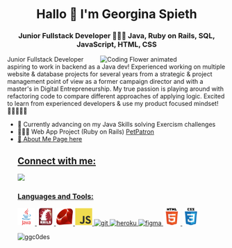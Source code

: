 <!---
<img align="center" alt="Code like a girl" width="900" src="https://www.codelikeagirl.com/Assets/CLG/img/CLG_Logo.png">
<img align="center" alt="Coding Gif" width="900" src="https://i.pinimg.com/originals/22/22/bf/2222bf4e61a9c909705972dc2e1ad26a.gif">
--->

<h1 align="center">Hallo 👋 I'm Georgina Spieth</h1>
<h3 align="center">Junior Fullstack Developer 👩🏻‍💻 Java, Ruby on Rails, SQL, JavaScript, HTML, CSS
</h3>
<img src="https://bit.ly/3SDdqRE" alt="Coding Flower animated" align="right" width="290">
 
<p>
Junior Fullstack Developer aspiring to work in backend as a Java dev! Experienced working on multiple website & database projects for several years from a strategic & project management point of view as a former campaign director and with a master's in Digital Entrepreneurship. My true passion is playing around with refactoring code to compare different approaches of applying logic. Excited to learn from experienced developers & use my product focused mindset! <span>👩🏻‍💻🚀✨</span>
</p>
<p>
 <ul>
 <li> <span>🌱</span> Currently advancing on my Java Skills solving Exercism challenges </li>
 <li> <span>👩🏻‍💻</span> Web App Project (Ruby on Rails) <a href="https://www.petpatron.help/" target="_blank"> PetPatron </li>
  <li> <span>🎨</span> About Me Page <a href="https://ggc0des.github.io/portfolio/" target="_blank"> here </li>
</p>
<h2 align="left">Connect with me:</h2>
<p> 
   <a href="https://www.linkedin.com/in/georginaspieth/" target="_blank"><img src="https://blog.waalaxy.com/wp-content/uploads/2021/01/LinkedIn-Symbole.png" width="70px">
</p>
<h3 align="left">Languages and Tools:</h3>
<p align="left">  <a href="https://www.java.com/en/" target="_blank" rel="noreferrer"> <img src="https://raw.githubusercontent.com/devicons/devicon/master/icons/java/java-original-wordmark.svg" alt="java" width="40" height="40"/> </a> <a href="https://rubyonrails.org" target="_blank" rel="noreferrer"> <img src="https://raw.githubusercontent.com/devicons/devicon/master/icons/rails/rails-original-wordmark.svg" alt="rails" width="40" height="40"/> </a> <a href="https://www.ruby-lang.org/en/" target="_blank" rel="noreferrer"> <img src="https://raw.githubusercontent.com/devicons/devicon/master/icons/ruby/ruby-original.svg" alt="ruby" width="40" height="40"/> </a> <a href="https://developer.mozilla.org/en-US/docs/Web/JavaScript" target="_blank" rel="noreferrer"> <img src="https://raw.githubusercontent.com/devicons/devicon/master/icons/javascript/javascript-original.svg" alt="javascript" width="40" height="40"/> </a> <a href="https://git-scm.com/" target="_blank" rel="noreferrer"> <img src="https://www.vectorlogo.zone/logos/git-scm/git-scm-icon.svg" alt="git" width="40" height="40"/> </a> <a href="https://heroku.com" target="_blank" rel="noreferrer"> <img src="https://www.vectorlogo.zone/logos/heroku/heroku-icon.svg" alt="heroku" width="40" height="40"/> </a> <a href="https://www.figma.com/" target="_blank" rel="noreferrer"> <img src="https://www.vectorlogo.zone/logos/figma/figma-icon.svg" alt="figma" width="40" height="40"/> </a>  <a href="https://www.w3.org/html/" target="_blank" rel="noreferrer"> <img src="https://raw.githubusercontent.com/devicons/devicon/master/icons/html5/html5-original-wordmark.svg" alt="html5" width="40" height="40"/> </a> <a href="https://www.w3schools.com/css/" target="_blank" rel="noreferrer"> <img src="https://raw.githubusercontent.com/devicons/devicon/master/icons/css3/css3-original-wordmark.svg" alt="css3" width="40" height="40"/> </a> </p>

<p><img align="center" src="https://github-readme-streak-stats.herokuapp.com/?user=ggc0des&" alt="ggc0des" /></p>


<!---
GGC0des/GGC0des is a ✨ special ✨ repository because its `README.md` (this file) appears on your GitHub profile.
You can click the Preview link to take a look at your changes.
--->

